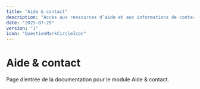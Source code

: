 ```yaml
---
title: "Aide & contact"
description: "Accès aux ressources d’aide et aux informations de contact"
date: "2025-07-29"
version: "1"
icon: "QuestionMarkCircleIcon"
---
```


# Aide & contact

Page d’entrée de la documentation pour le module Aide & contact.
